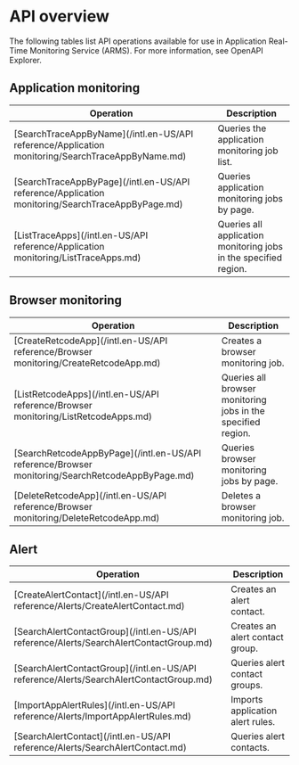 # API overview

The following tables list API operations available for use in Application Real-Time Monitoring Service \(ARMS\). For more information, see OpenAPI Explorer.

## Application monitoring

|Operation|Description|
|---------|-----------|
|[SearchTraceAppByName](/intl.en-US/API reference/Application monitoring/SearchTraceAppByName.md)|Queries the application monitoring job list.|
|[SearchTraceAppByPage](/intl.en-US/API reference/Application monitoring/SearchTraceAppByPage.md)|Queries application monitoring jobs by page.|
|[ListTraceApps](/intl.en-US/API reference/Application monitoring/ListTraceApps.md)|Queries all application monitoring jobs in the specified region.|

## Browser monitoring

|Operation|Description|
|---------|-----------|
|[CreateRetcodeApp](/intl.en-US/API reference/Browser monitoring/CreateRetcodeApp.md)|Creates a browser monitoring job.|
|[ListRetcodeApps](/intl.en-US/API reference/Browser monitoring/ListRetcodeApps.md)|Queries all browser monitoring jobs in the specified region.|
|[SearchRetcodeAppByPage](/intl.en-US/API reference/Browser monitoring/SearchRetcodeAppByPage.md)|Queries browser monitoring jobs by page.|
|[DeleteRetcodeApp](/intl.en-US/API reference/Browser monitoring/DeleteRetcodeApp.md)|Deletes a browser monitoring job.|

## Alert

|Operation|Description|
|---------|-----------|
|[CreateAlertContact](/intl.en-US/API reference/Alerts/CreateAlertContact.md)|Creates an alert contact.|
|[SearchAlertContactGroup](/intl.en-US/API reference/Alerts/SearchAlertContactGroup.md)|Creates an alert contact group.|
|[SearchAlertContactGroup](/intl.en-US/API reference/Alerts/SearchAlertContactGroup.md)|Queries alert contact groups.|
|[ImportAppAlertRules](/intl.en-US/API reference/Alerts/ImportAppAlertRules.md)|Imports application alert rules.|
|[SearchAlertContact](/intl.en-US/API reference/Alerts/SearchAlertContact.md)|Queries alert contacts.|

